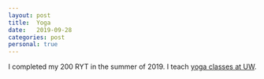 ```yaml
---
layout: post
title:  Yoga
date:   2019-09-28
categories: post
personal: true
---
```


I completed my 200 RYT in the summer of 2019. 
I teach [yoga classes at UW](https://www.washington.edu/ima/classes/mindfulness/).